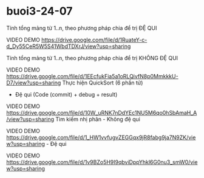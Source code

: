 # buoi3-24-07
Tính tổng mảng từ 1..n, theo phương pháp chia để trị ĐỆ QUI

VIDEO DEMO https://drive.google.com/file/d/1RuateY-c-d_Dy55CeR5W5S41WbdTDXrJ/view?usp=sharing

Tính tổng mảng từ 1..n, theo phương pháp chia để trị KHÔNG ĐỆ QUI

VIDEO DEMO https://drive.google.com/file/d/1EEcfukFia5a1oRLQivfN8p0MmkkkU-D7/view?usp=sharing
 Thực hiện QuickSort (6 phần tử)
- Đệ qui (Code (commit) + debug + result)

VIDEO DEMO https://drive.google.com/file/d/10W_uRNK7nDdYEc1NU5M6qo0hSbAmaH_A/view?usp=sharing
Tìm kiếm nhị phân
	- Không đệ qui
 
VIDEO DEMO https://drive.google.com/file/d/1_HW1vvfugvZEGGqx9jR8fabg9ja7N9ZK/view?usp=sharing
	- Đệ qui
 
VIDEO DEMO https://drive.google.com/file/d/1v9BZo5H9I9qbviDppYhkl6G0nu3_smW0/view?usp=sharing

